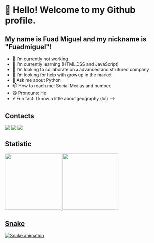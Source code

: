 # 👋 Hello! Welcome to my Github profile.
## My name is Fuad Miguel and my nickname is "Fuadmiguel"!

- 🔭 I’m currently not working
- 🌱 I’m currently learning (HTML,CSS and JavaScript)
- 👯 I’m looking to collaborate on a advanced and strutured company
- 🤔 I’m looking for help with grow up in the market
- 💬 Ask me about Python
- 📫 How to reach me: Social Medias and number.
- 😄 Pronouns: He
- ⚡ Fun fact: I know a little about geography (lol)
-->

## Contacts

<div>
<a href="https://instagram.com/fuadmiguel" target="_blank"><img loading="lazy" src="https://img.shields.io/badge/-Instagram-%23E4405F?style=for-the-badge&logo=instagram&logoColor=white" target="_blank"></a>
<a href = "mailto:fuadmiguel1@gmail.com"><img loading="lazy" src="https://img.shields.io/badge/Gmail-D14836?style=for-the-badge&logo=gmail&logoColor=white" target="_blank"></a>
<a href="https://www.linkedin.com/in/fuad-miguel-pires-mutran" target="_blank"><img loading="lazy" src="https://img.shields.io/badge/-LinkedIn-%230077B5?style=for-the-badge&logo=linkedin&logoColor=white" target="_blank"></a>   
</div>

## Statistic

<div>
<a href="https://github.com/Fuadmiguel">
<img loading="lazy" height="180em" src="https://github-readme-stats.vercel.app/api/top-langs/?username=seu-usuário-aqui&layout=compact&langs_count=7&theme=dracula"/>
<img loading="lazy" height="180em" src="https://github-readme-stats.vercel.app/api?username=seu-usuário-aqui&show_icons=true&theme=dracula&include_all_commits=true&count_private=true"/>
</div>

## Snake

![Snake animation](https://github.com/Fuadmiguel/Fuadmiguel/blob/output/github-contribution-grid-snake.svg)
